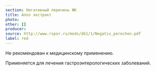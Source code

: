 ```yaml
---
section: Негативный перечень ФК
title: Алоэ экстракт
photo:
other: []
producer:
source: http://www.rspor.ru/mods/db1/1/Negativ_perechen.pdf
label: red
---
```


Не рекомендован к медицинскому применению.

Применяется для лечения гастроэнтерологических заболеваний.
